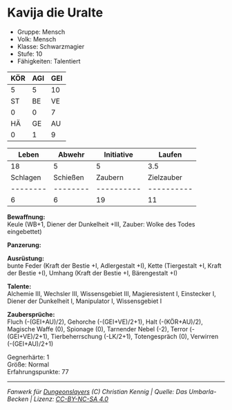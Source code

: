 # Kavija die Uralte  
- Gruppe: Mensch  
- Volk: Mensch  
- Klasse: Schwarzmagier  
- Stufe: 10  
- Fähigkeiten: Talentiert  


| KÖR | AGI | GEI |  
| --- | --- | --- |  
| 5   | 5   | 10  |
| ST  | BE  | VE  |  
| 0   | 0   | 7   |
| HÄ  | GE  | AU  |  
| 0   | 1   | 9   |


| Leben    | Abwehr   | Initiative | Laufen     |
| -------- | -------- | ---------- | ---------- |
| 18       | 5        | 5          | 3.5        |
| Schlagen | Schießen | Zaubern    | Zielzauber |
| -------- | -------- | ---------- | ---------- |
| 6        | 6        | 19         | 11         |

**Bewaffnung:**  
Keule (WB+1, Diener der Dunkelheit +III, Zauber: Wolke des Todes eingebettet)

**Panzerung:**  


**Ausrüstung:**  
bunte Feder (Kraft der Bestie +I, Adlergestalt +I), Kette (Tiergestalt +I, Kraft der Bestie +I), Umhang (Kraft der Bestie +I, Bärengestalt +I)

**Talente:**  
Alchemie III, Wechsler III, Wissensgebiet III, Magieresistent I, Einstecker I, Diener der Dunkelheit I, Manipulator I, Wissensgebiet I

**Zaubersprüche:**  
Fluch (-(GEI+AU)/2), Gehorche (-(GEI+VE)/2+1), Halt (-(KÖR+AU)/2), Magische Waffe (0), Spionage (0), Tarnender Nebel (-2), Terror (-(GEI+VE)/2+1), Tierbeherrschung (-LK/2+1), Totengespräch (0), Verwirren (-(GEI+AU)/2+1)

Gegnerhärte: 1  
Größe: Normal  
Erfahrungspunkte: 77  



___
*Fanwerk für [Dungeonslayers](https://www.dungeonslayers.net/) (C) Christian Kennig | Quelle: Das Umbarla-Becken | Lizenz: [CC-BY-NC-SA 4.0](https://creativecommons.org/licenses/by-nc-sa/4.0/deed.de)*